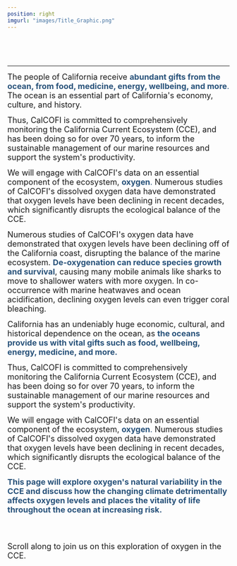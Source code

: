 ```yaml
---
position: right
imgurl: "images/Title_Graphic.png"
---
```

<br />
<br />
<br /> 

---


<font size="+1"> The people of California receive <span style="color:#28527A"> **abundant gifts from the ocean, from food, medicine, energy, wellbeing, and more**. </span> The ocean is an essential part of California's economy, culture, and history. </font>

<font size="+1"> Thus, CalCOFI is committed to comprehensively monitoring the California Current Ecosystem (CCE), and has been doing so for over 70 years, to inform the sustainable management of our marine resources and support the system's productivity. </font>
  
<font size="+1"> We will engage with CalCOFI's data on an essential component of the ecosystem, <span style="color:#28527A"> **oxygen**.</span> Numerous studies of CalCOFI's dissolved oxygen data have demonstrated that oxygen levels have been declining in recent decades, which significantly disrupts the ecological balance of the CCE. </font>

<font size="+1"> Numerous studies of CalCOFI's oxygen data have demonstrated that oxygen levels have been declining off of the California coast, disrupting the balance of the marine ecosystem. <span style="color:#28527A"> **De-oxygenation can reduce species growth and survival**</span>, causing many mobile animals like sharks to move to shallower waters with more oxygen. In co-occurrence with marine heatwaves and ocean acidification, declining oxygen levels can even trigger coral bleaching. </font>

<font size="+1"> California has an undeniably huge economic, cultural, and historical dependence on the ocean, as <span style="color:#28527A"> **the oceans provide us with vital gifts such as food, wellbeing, energy, medicine, and more.** </span> </font>
  
<font size="+1"> Thus, CalCOFI is committed to comprehensively monitoring the California Current Ecosystem (CCE), and has been doing so for over 70 years, to inform the sustainable management of our marine resources and support the system's productivity. </font>
  
<font size="+1"> We will engage with CalCOFI's data on an essential component of the ecosystem, <span style="color:#28527A"> **oxygen**.</span> Numerous studies of CalCOFI's dissolved oxygen data have demonstrated that oxygen levels have been declining in recent decades, which significantly disrupts the ecological balance of the CCE. </font>

<font size="+1"> <span style="color:#28527A"> **This page will explore oxygen's natural variability in the CCE and discuss how the changing climate detrimentally affects oxygen levels and places the vitality of life throughout the ocean at increasing risk.** </span> </font>

<br />
<br />

<font size="+1"> Scroll along to join us on this exploration of oxygen in the CCE. </font>

